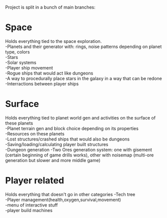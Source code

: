 
Project is split in a bunch of main branches:

<h1> Space </h1>

Holds everything tied to the space exploration.  
-Planets and their generator with: rings, noise patterns depending on planet type, colors  
-Stars  
-Solar systems  
-Player ship movement  
-Rogue ships that would act like dungeons  
-A way to procedurally place stars in the galaxy in a way that can be redone  
-Interractions between player ships  


<h1>Surface</h1> 

Holds everything tied to planet world gen and activities on the surface of these planets  
-Planet terrain gen and block choice depending on its properties  
-Resources on these planets  
-Lost structures/crashed ships that would also be dungeons  
-Saving/loading/calculating player built structures  
-Dungeon generation
-Two Ores generation system: one with gisement (certain beginning of game drills works), other with noisemap (multi-ore generation but slower and more middle game)


<h1>Player related</h1>  

Holds everything that doesn't go in other categories
-Tech tree  
-Player management(health,oxygen,survival,movement)  
-menu of interactive stuff  
-player build machines
